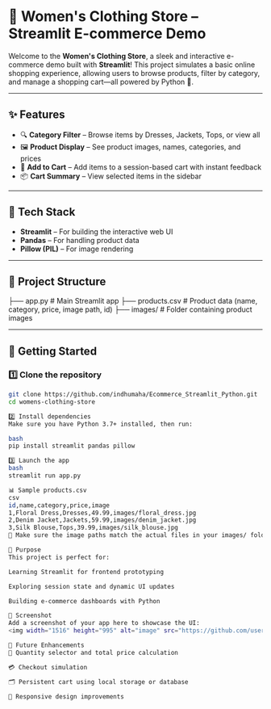 # 👗 Women's Clothing Store – Streamlit E-commerce Demo

Welcome to the **Women's Clothing Store**, a sleek and interactive e-commerce demo built with **Streamlit**! This project simulates a basic online shopping experience, allowing users to browse products, filter by category, and manage a shopping cart—all powered by Python 🐍.

---

## ✨ Features

- 🔍 **Category Filter** – Browse items by Dresses, Jackets, Tops, or view all  
- 🖼️ **Product Display** – See product images, names, categories, and prices  
- 🛒 **Add to Cart** – Add items to a session-based cart with instant feedback  
- 📦 **Cart Summary** – View selected items in the sidebar  

---

## 🧵 Tech Stack

- **Streamlit** – For building the interactive web UI  
- **Pandas** – For handling product data  
- **Pillow (PIL)** – For image rendering  

---

## 📂 Project Structure

├── app.py # Main Streamlit app ├── products.csv # Product data (name, category, price, image path, id) ├── images/ # Folder containing product images

---

## 🚀 Getting Started

### 1️⃣ Clone the repository

```bash
git clone https://github.com/indhumaha/Ecommerce_Streamlit_Python.git
cd womens-clothing-store

2️⃣ Install dependencies
Make sure you have Python 3.7+ installed, then run:

bash
pip install streamlit pandas pillow

3️⃣ Launch the app
bash
streamlit run app.py

📊 Sample products.csv
csv
id,name,category,price,image
1,Floral Dress,Dresses,49.99,images/floral_dress.jpg
2,Denim Jacket,Jackets,59.99,images/denim_jacket.jpg
3,Silk Blouse,Tops,39.99,images/silk_blouse.jpg
📝 Make sure the image paths match the actual files in your images/ folder.

🎯 Purpose
This project is perfect for:

Learning Streamlit for frontend prototyping

Exploring session state and dynamic UI updates

Building e-commerce dashboards with Python

📸 Screenshot
Add a screenshot of your app here to showcase the UI:
<img width="1516" height="995" alt="image" src="https://github.com/user-attachments/assets/cde41b9c-42a5-4a1e-b6db-5b6a3b86aa63" />

🌱 Future Enhancements
🧮 Quantity selector and total price calculation

💳 Checkout simulation

🗂️ Persistent cart using local storage or database

📱 Responsive design improvements



